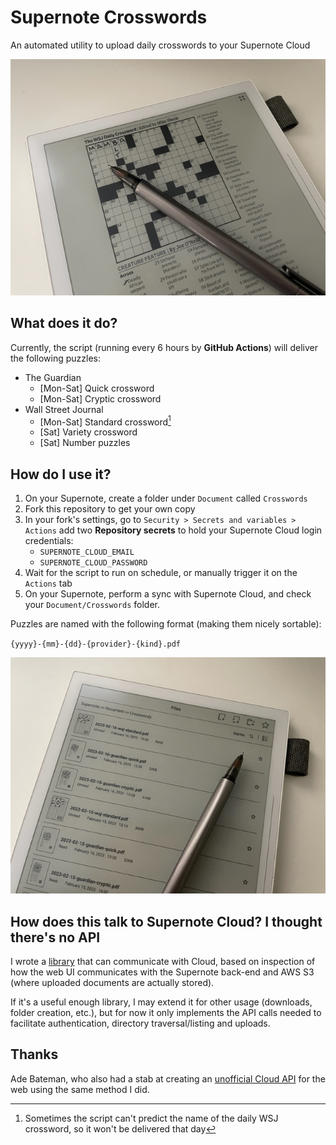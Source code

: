 # Supernote Crosswords

An automated utility to upload daily crosswords to your Supernote Cloud

![Photograph of a crossword PDF on a Supernote A5X](file.jpg)

## What does it do?

Currently, the script (running every 6 hours by **GitHub Actions**) will deliver the following puzzles:

- The Guardian
  - [Mon-Sat] Quick crossword
  - [Mon-Sat] Cryptic crossword
- Wall Street Journal
  - [Mon-Sat] Standard crossword[^1]
  - [Sat] Variety crossword
  - [Sat] Number puzzles

## How do I use it?

1. On your Supernote, create a folder under `Document` called `Crosswords`
2. Fork this repository to get your own copy
3. In your fork's settings, go to `Security > Secrets and variables > Actions` add two **Repository secrets** to hold your Supernote Cloud login credentials:
   - `SUPERNOTE_CLOUD_EMAIL`
   - `SUPERNOTE_CLOUD_PASSWORD`
4. Wait for the script to run on schedule, or manually trigger it on the `Actions` tab
5. On your Supernote, perform a sync with Supernote Cloud, and check your `Document/Crosswords` folder.

Puzzles are named with the following format (making them nicely sortable):

`{yyyy}-{mm}-{dd}-{provider}-{kind}.pdf`

![Photograph of a crosswords folder on a Supernote A5X](folder.jpg)

## How does this talk to Supernote Cloud? I thought there's no API

I wrote a [library](https://github.com/colingourlay/supernote-cloud-api) that can communicate with Cloud, based on inspection of how the web UI communicates with the Supernote back-end and AWS S3 (where uploaded documents are actually stored).

If it's a useful enough library, I may extend it for other usage (downloads, folder creation, etc.), but for now it only implements the API calls needed to facilitate authentication, directory traversal/listing and uploads.

## Thanks

Ade Bateman, who also had a stab at creating an [unofficial Cloud API](https://github.com/adrianba/supernote-cloud-api) for the web using the same method I did.

[^1]: Sometimes the script can't predict the name of the daily WSJ crossword, so it won't be delivered that day
